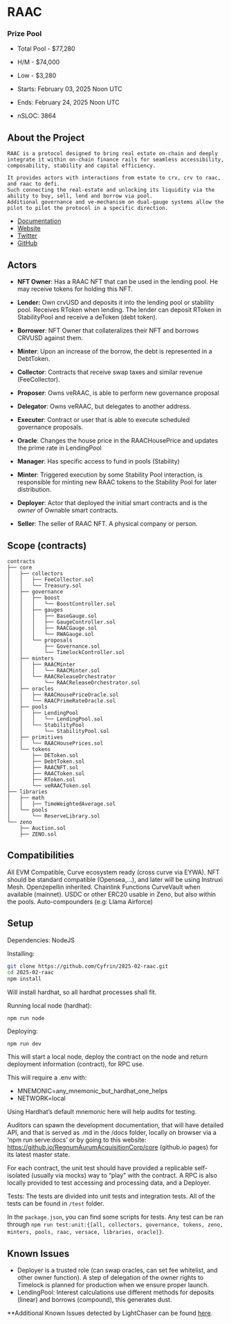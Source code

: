 # RAAC

### Prize Pool

- Total Pool - $77,280
- H/M - $74,000
- Low - $3,280

- Starts: February 03, 2025 Noon UTC
- Ends: February 24, 2025 Noon UTC

- nSLOC: 3864

[//]: # (contest-details-open)

## About the Project

```
RAAC is a protocol designed to bring real estate on-chain and deeply integrate it within on-chain finance rails for seamless accessibility, composability, stability and capital efficiency.

It provides actors with interactions from estate to crv, crv to raac, and raac to defi.
Such connecting the real-estate and unlocking its liquidity via the ability to buy, sell, lend and borrow via pool.
Additional governance and ve-mechanism on dual-gauge systems allow the pilot to pilot the protocol in a specific direction.

```

- [Documentation](https://github.com/Cyfrin/2025-02-raac/tree/main/docs)
- [Website](www.raac.io)
- [Twitter](www.twitter.com/RegnumAurum)
- [GitHub](www.github.com/RegnumAurumAcquisitionCorp)


## Actors

- **NFT Owner**: Has a RAAC NFT that can be used in the lending pool. He may receive tokens for holding this NFT.

- **Lender:** Own crvUSD and deposits it into the lending pool or stability pool. Receives RToken when lending. The lender can deposit RToken in StabilityPool and receive a deToken (debt token).
- **Borrower**: NFT Owner that collateralizes their NFT and borrows CRVUSD against them.
- **Minter**: Upon an increase of the borrow, the debt is represented in a DebtToken.
- **Collector**: Contracts that receive swap taxes and similar revenue (FeeCollector).
- **Proposer**: Owns veRAAC, is able to perform new governance proposal
- **Delegator**: Owns veRAAC, but delegates to another address.
- **Executer**: Contract or user that is able to execute scheduled governance proposals.
- **Oracle**: Changes the house price in the RAACHousePrice and updates the prime rate in LendingPool
- **Manager**: Has specific access to fund in pools (Stability)
- **Minter**: Triggered execution by some Stability Pool interaction, is responsible for minting new RAAC tokens to the Stability Pool for later distribution.
- **Deployer**: Actor that deployed the initial smart contracts and is the *owner* of Ownable smart contracts.
- **Seller**: The seller of RAAC NFT. A physical company or person.

[//]: # (contest-details-close)

[//]: # (scope-open)

## Scope (contracts)


```
contracts
├── core
│   ├── collectors
│   │   ├── FeeCollector.sol
│   │   └── Treasury.sol
│   ├── governance
│   │   ├── boost
│   │   │   └── BoostController.sol
│   │   ├── gauges
│   │   │   ├── BaseGauge.sol
│   │   │   ├── GaugeController.sol
│   │   │   ├── RAACGauge.sol
│   │   │   └── RWAGauge.sol
│   │   └── proposals
│   │       ├── Governance.sol
│   │       └── TimelockController.sol
│   ├── minters
│   │   ├── RAACMinter
│   │   │   └── RAACMinter.sol
│   │   └── RAACReleaseOrchestrator
│   │       └── RAACReleaseOrchestrator.sol
│   ├── oracles
│   │   ├── RAACHousePriceOracle.sol
│   │   └── RAACPrimeRateOracle.sol
│   ├── pools
│   │   ├── LendingPool
│   │   │   └── LendingPool.sol
│   │   └── StabilityPool
│   │       └── StabilityPool.sol
│   ├── primitives
│   │   └── RAACHousePrices.sol
│   └── tokens
│       ├── DEToken.sol
│       ├── DebtToken.sol
│       ├── RAACNFT.sol
│       ├── RAACToken.sol
│       ├── RToken.sol
│       └── veRAACToken.sol
├── libraries
│   ├── math
│   │   ├── TimeWeightedAverage.sol
│   └── pools
│       └── ReserveLibrary.sol
└── zeno
    ├── Auction.sol
    ├── ZENO.sol
```

## Compatibilities

All EVM Compatible, Curve ecosystem ready (cross curve via EYWA).
NFT should be standard compatible (Opensea,...), and later will be using Instruxi Mesh.
Openzepellin inherited.
Chainlink Functions
CurveVault when available (mainnet).
USDC or other ERC20 usable in Zeno, but also within the pools.
Auto-compounders (e.g: Llama Airforce)

[//]: # (scope-close)

[//]: # (getting-started-open)

## Setup

Dependencies: NodeJS

Installing:
```bash
git clone https://github.com/Cyfrin/2025-02-raac.git
cd 2025-02-raac
npm install
```

Will install hardhat, so all hardhat processes shall fit.

Running local node (hardhat):
```
npm run node
```


Deploying:
```
npm run dev
```

This will start a local node, deploy the contract on the node and return deployment information (contract), for RPC use.

This will require a .env with:
- MNEMONIC=any_mnemonic_but_hardhat_one_helps
- NETWORK=local

Using Hardhat’s default mnemonic here will help audits for testing.

Auditors can spawn the development documentation, that will have detailed API, and that is served as .md in the /docs folder, locally on browser via a ‘npm run serve:docs’ or by going to this website: https://github.io/RegnumAurumAcquisitionCorp/core (github.io pages) for its latest master state.

For each contract, the unit test should have provided a replicable self-isolated (usually via mocks) way to “play” with the contract. A RPC is also locally provided to test accessing and processing data, and a Deployer.

Tests:
The tests are divided into unit tests and integration tests. All of the tests can be found in `/test` folder.

In the `package.json`, you can find some scripts for tests.
Any test can be ran through `npm run test:unit:{[all, collectors, governance, tokens, zeno, minters, pools, raac, versace, libraries, oracle]}`.

[//]: # (getting-started-close)

[//]: # (known-issues-open)

## Known Issues

- Deployer is a trusted role (can swap oracles, can set fee whitelist, and other owner function).
A step of delegation of the owner rights to Timelock is planned for production when we ensure proper launch.
- LendingPool: Interest calculations use different methods for deposits (linear) and borrows (compound), this generates dust.

**Additional Known Issues detected by LightChaser can be found [here](https://github.com/Cyfrin/2025-02-raac/issues/1).

[//]: # (known-issues-close)
